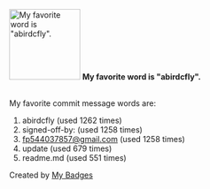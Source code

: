 <img src="https://github.com/my-badges/my-badges/blob/master/src/all-badges/favorite-word/favorite-word.png?raw=true" alt="My favorite word is &quot;abirdcfly&quot;." title="My favorite word is &quot;abirdcfly&quot;." width="128">
<strong>My favorite word is &quot;abirdcfly&quot;.</strong>
<br><br>

My favorite commit message words are:

1. abirdcfly (used 1262 times)
2. signed-off-by: (used 1258 times)
3. <fp544037857@gmail.com> (used 1258 times)
4. update (used 679 times)
5. readme.md (used 551 times)


Created by <a href="https://github.com/my-badges/my-badges">My Badges</a>
